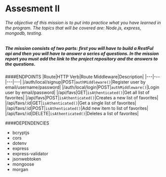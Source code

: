 # Assesment II
###### The objective of this mission is to put into practice what you have learned in the program. The topics that will be covered are: Node.js, express, mongodb, testing.
##### The mission consists of two parts: first you will have to build a RestFul api and then you will have to answer a series of questions. In the mission report you must add the link to the project repository and the answers to the questions.
####ENDPOINTS
|Route|HTTP Verb|Route Middleware|Description|
|---|---|---|---|
|/auth/local/signup|POST|`authMiddleware()`|Register user by email/username/password|
|/auth/local/login|POST|`authMiddleware()`|Login user by email/password|
|/api/favs|GET|`isAthenticated()`|Get all list of favorites|
|/api/favs|POST|`isAthenticated()`|Creates a new list of favorites|
|/api/favs/:id|GET|`isAthenticated()`|Get a single list of favorites|
|/api/favs/:id|POST|`isAthenticated()`|Add new item to list of favorites|
|/api/favs/:id|DELETE|`isAthenticated()`|Deletes a list of favorites|

####DEPENDENCIES
- bcryptjs
- cors
- dotenv
- express
- express-validator
- jsonwebtoken
- mongoose
- morgan

